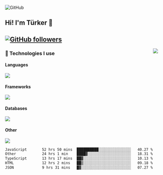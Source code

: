 ![GitHub](https://github.com/turkwr/turkwr/assets/63150613/e5462c44-ccab-48a0-8a33-9f1ea91ff35d)
<!-- ## Hi! I'm Türker 🖐️ -->

##  Hi! I'm Türker 👋
## [![GitHub followers](https://img.shields.io/github/followers/turkwr?color=333&label=Follow&logo=github&logoColor=fff&style=flat-square)](https://github.com/turkwr?tab=followers)
<a href="https://discord.com/users/162740870607536128">
 <img src="https://lanyard.cnrad.dev/api/162740870607536128?hideTimestamp=true&idleMessage=Just%20chillin'%20at%20the%20moment&bg=161a23&animated=true" align="right" />
</a>

### 🧠 Technologies I use
#### Languages
![](https://skillicons.dev/icons?i=js,ts,py,go,php&theme=dark&perline=6)
#### Frameworks
![](https://skillicons.dev/icons?i=next,react,nodejs,tailwind,bootstrap,express&theme=dark&perline=6)
#### Databases
![](https://skillicons.dev/icons?i=mongodb,mysql,sqlite,postgres&theme=dark&perline=6)
#### Other
![](https://skillicons.dev/icons?i=github,gitlab,git,figma,photoshop,cloudflare,vercel,replit,vscode,visualstudio,discord,linux&theme=dark&perline=6)


<!--START_SECTION:waka-->

```txt
JavaScript       52 hrs 50 mins  ██████████░░░░░░░░░░░░░░░   40.27 %
Other            24 hrs 1 min    ████▓░░░░░░░░░░░░░░░░░░░░   18.31 %
TypeScript       13 hrs 17 mins  ██▓░░░░░░░░░░░░░░░░░░░░░░   10.13 %
HTML             12 hrs 2 mins   ██▒░░░░░░░░░░░░░░░░░░░░░░   09.18 %
JSON             9 hrs 31 mins   █▓░░░░░░░░░░░░░░░░░░░░░░░   07.27 %
```

<!--END_SECTION:waka-->
